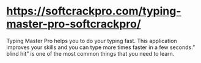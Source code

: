 # https://softcrackpro.com/typing-master-pro-softcrackpro/
Typing Master Pro helps you to do your typing fast. This application improves your skills and you can type more times faster in a few seconds.” blind hit” is one of the most common things that you need to learn. 
